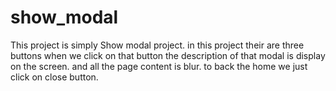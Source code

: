 # show_modal
This project is simply Show modal project. in this project their are three buttons when we click on that button the description of that modal is display on the screen. and all the page content is blur. to back the home we just click on close button.
